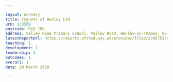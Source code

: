 ```yaml
---

layout: nursery
title: Cygnets of Henley Ltd
urn: 133509
postcode: RG9 1RR
address: Valley Road Primary School, Valley Road, Henley-on-Thames, Oxfordshire, RG9 1RR
latestReportUrl: https://reports.ofsted.gov.uk/provider/files/2766753/urn/133509.pdf
teaching: 1
development: 1
leadership: 1
outcomes: 1
overall: 1
date: 20 March 2018

---
```

